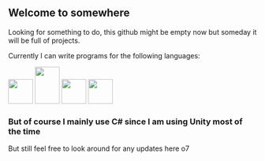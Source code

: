 ## Welcome to somewhere
Looking for something to do,
this github might be empty now but someday it will be full of projects.

Currently I can write programs for the following languages:
<p></p>

<p><img src="https://camo.githubusercontent.com/144687de1d93fe2b885acf3f112658c8a306048efc2d323b450d107350cc7b96/68747470733a2f2f63646e2e6a7364656c6976722e6e65742f6e706d2f4070726f6772616d6d696e672d6c616e6775616765732d6c6f676f732f63736861727040302e302e302f6373686172705f323536783235362e706e67" width="50" height="50">
<img src="https://upload.wikimedia.org/wikipedia/en/thumb/3/30/Java_programming_language_logo.svg/800px-Java_programming_language_logo.svg.png" width="50" height="75">
<img src="https://upload.wikimedia.org/wikipedia/commons/thumb/c/c3/Python-logo-notext.svg/1024px-Python-logo-notext.svg.png" width="50" height="50">
<img src="https://upload.wikimedia.org/wikipedia/commons/thumb/1/18/ISO_C%2B%2B_Logo.svg/800px-ISO_C%2B%2B_Logo.svg.png" width="50" height="50">
</p>

### But of course I mainly use C# since I am using Unity most of the time
But still feel free to look around for any updates here o7

<!---
Mytiaoga/Mytiaoga is a ✨ special ✨ repository because its `README.md` (this file) appears on your GitHub profile.
You can click the Preview link to take a look at your changes.
--->
